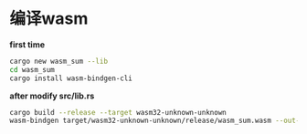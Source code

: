 # 编译wasm
**first time**
```bash
cargo new wasm_sum --lib
cd wasm_sum
cargo install wasm-bindgen-cli

```

**after modify src/lib.rs**
```bash
cargo build --release --target wasm32-unknown-unknown
wasm-bindgen target/wasm32-unknown-unknown/release/wasm_sum.wasm --out-dir pkg --target web
```
